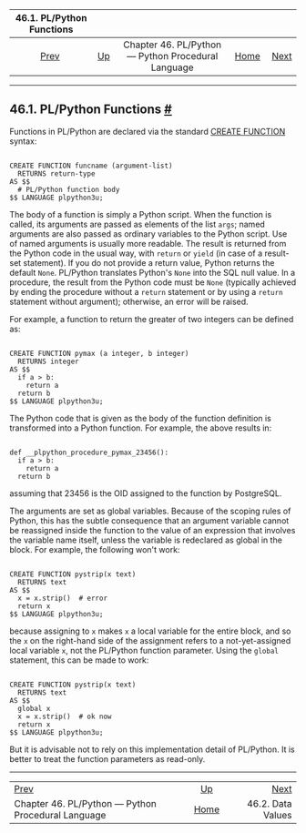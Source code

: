 

|                          46.1. PL/Python Functions                          |                                                                          |                                                    |                                                       |                                                 |
| :-------------------------------------------------------------------------: | :----------------------------------------------------------------------- | :------------------------------------------------: | ----------------------------------------------------: | ----------------------------------------------: |
| [Prev](plpython.html "Chapter 46. PL/Python — Python Procedural Language")  | [Up](plpython.html "Chapter 46. PL/Python — Python Procedural Language") | Chapter 46. PL/Python — Python Procedural Language | [Home](index.html "PostgreSQL 17devel Documentation") |  [Next](plpython-data.html "46.2. Data Values") |

***

## 46.1. PL/Python Functions [#](#PLPYTHON-FUNCS)

Functions in PL/Python are declared via the standard [CREATE FUNCTION](sql-createfunction.html "CREATE FUNCTION") syntax:

```

CREATE FUNCTION funcname (argument-list)
  RETURNS return-type
AS $$
  # PL/Python function body
$$ LANGUAGE plpython3u;
```

The body of a function is simply a Python script. When the function is called, its arguments are passed as elements of the list `args`; named arguments are also passed as ordinary variables to the Python script. Use of named arguments is usually more readable. The result is returned from the Python code in the usual way, with `return` or `yield` (in case of a result-set statement). If you do not provide a return value, Python returns the default `None`. PL/Python translates Python's `None` into the SQL null value. In a procedure, the result from the Python code must be `None` (typically achieved by ending the procedure without a `return` statement or by using a `return` statement without argument); otherwise, an error will be raised.

For example, a function to return the greater of two integers can be defined as:

```

CREATE FUNCTION pymax (a integer, b integer)
  RETURNS integer
AS $$
  if a > b:
    return a
  return b
$$ LANGUAGE plpython3u;
```

The Python code that is given as the body of the function definition is transformed into a Python function. For example, the above results in:

```

def __plpython_procedure_pymax_23456():
  if a > b:
    return a
  return b
```

assuming that 23456 is the OID assigned to the function by PostgreSQL.

The arguments are set as global variables. Because of the scoping rules of Python, this has the subtle consequence that an argument variable cannot be reassigned inside the function to the value of an expression that involves the variable name itself, unless the variable is redeclared as global in the block. For example, the following won't work:

```

CREATE FUNCTION pystrip(x text)
  RETURNS text
AS $$
  x = x.strip()  # error
  return x
$$ LANGUAGE plpython3u;
```

because assigning to `x` makes `x` a local variable for the entire block, and so the `x` on the right-hand side of the assignment refers to a not-yet-assigned local variable `x`, not the PL/Python function parameter. Using the `global` statement, this can be made to work:

```

CREATE FUNCTION pystrip(x text)
  RETURNS text
AS $$
  global x
  x = x.strip()  # ok now
  return x
$$ LANGUAGE plpython3u;
```

But it is advisable not to rely on this implementation detail of PL/Python. It is better to treat the function parameters as read-only.

***

|                                                                             |                                                                          |                                                 |
| :-------------------------------------------------------------------------- | :----------------------------------------------------------------------: | ----------------------------------------------: |
| [Prev](plpython.html "Chapter 46. PL/Python — Python Procedural Language")  | [Up](plpython.html "Chapter 46. PL/Python — Python Procedural Language") |  [Next](plpython-data.html "46.2. Data Values") |
| Chapter 46. PL/Python — Python Procedural Language                          |           [Home](index.html "PostgreSQL 17devel Documentation")          |                               46.2. Data Values |
